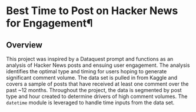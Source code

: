 # Best Time to Post on Hacker News for Engagement¶

## Overview
This project was inspired by a Dataquest prompt and functions as an analysis of Hacker News posts and ensuing user engagement. The analysis identifies the optimal type and timing for users hoping to generate significant comment volume. The data set is pulled in from Kaggle and covers a sample of posts that have received at least one comment over the past ~12 months. Throughout the project, the data is segmented by post type and hour created to determine drivers of high comment volumes. The `datetime` module is leveraged to handle time inputs from the data set.